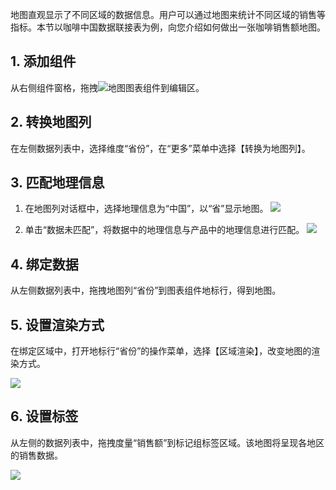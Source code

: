 地图直观显示了不同区域的数据信息。用户可以通过地图来统计不同区域的销售等指标。本节以咖啡中国数据联接表为例，向您介绍如何做出一张咖啡销售额地图。

## 1. 添加组件
从右侧组件窗格，拖拽<img src="https://main.qcloudimg.com/raw/fd2ba4a476a8d98db37cc6ddab6aff24.png"  style="margin:0;">地图图表组件到编辑区。

## 2. 转换地图列
在左侧数据列表中，选择维度“省份”，在“更多”菜单中选择【转换为地图列】。

## 3. 匹配地理信息
1. 在地图列对话框中，选择地理信息为“中国”，以“省”显示地图。
![](https://main.qcloudimg.com/raw/6d7a7f7479ede843a4ebd9f5af161ac0.png)

2. 单击“数据未匹配”，将数据中的地理信息与产品中的地理信息进行匹配。
![](https://main.qcloudimg.com/raw/10098d13ca3cade349a1ae88f38f14f1.png)

## 4. 绑定数据
从左侧数据列表中，拖拽地图列“省份”到图表组件地标行，得到地图。

## 5. 设置渲染方式
在绑定区域中，打开地标行“省份”的操作菜单，选择【区域渲染】，改变地图的渲染方式。

![](https://main.qcloudimg.com/raw/c06e41a91ae2b232aefafd3b23fe7c96.png)

## 6. 设置标签
从左侧的数据列表中，拖拽度量“销售额”到标记组标签区域。该地图将呈现各地区的销售数据。

![](https://main.qcloudimg.com/raw/406ad696012590c00e1868a6ff81d41f.png)
